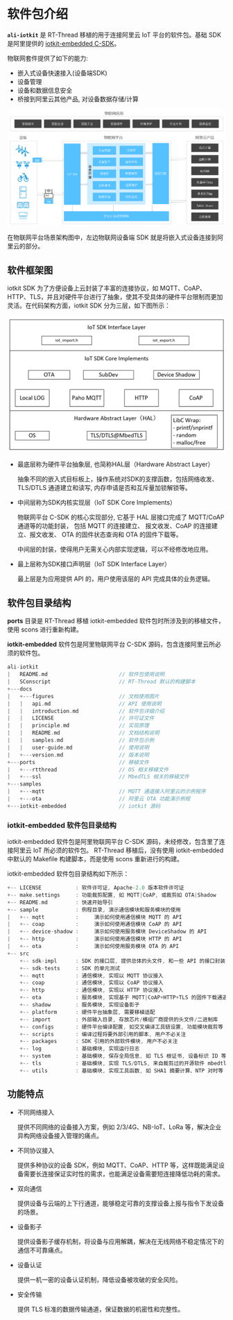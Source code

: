 # 软件包介绍

**`ali-iotkit`** 是 RT-Thread 移植的用于连接阿里云 IoT 平台的软件包。基础 SDK 是阿里提供的 [iotkit-embedded C-SDK](https://github.com/aliyun/iotkit-embedded)。

物联网套件提供了如下的能力:

- 嵌入式设备快速接入(设备端SDK)
- 设备管理
- 设备和数据信息安全
- 桥接到阿里云其他产品, 对设备数据存储/计算

![阿里云物联网平台场景架构图](./figures/AliyunIoTPlatformSceneArchitecture_dae1q2wqsddeewdr.png)

在物联网平台场景架构图中，左边物联网设备端 SDK 就是将嵌入式设备连接到阿里云的部分。

## 软件框架图

iotkit SDK 为了方便设备上云封装了丰富的连接协议，如 MQTT、CoAP、HTTP、TLS，并且对硬件平台进行了抽象，使其不受具体的硬件平台限制而更加灵活。在代码架构方面，iotkit SDK 分为三层，如下图所示：

![iotkit SDK 软件框架图](./figures/AliyunIoTKitSDKArch_AFDdedfafe3gvdas.png)

- 最底层称为硬件平台抽象层, 也简称HAL层（Hardware Abstract Layer）
  
    抽象不同的嵌入式目标板上，操作系统对SDK的支撑函数，包括网络收发、 TLS/DTLS 通道建立和读写, 内存申请是否和互斥量加锁解锁等。

- 中间层称为SDK内核实现层（IoT SDK Core Implements）

    物联网平台 C-SDK 的核心实现部分, 它基于 HAL 层接口完成了 MQTT/CoAP 通道等的功能封装， 包括 MQTT 的连接建立、 报文收发、CoAP 的连接建立、报文收发、 OTA 的固件状态查询和 OTA 的固件下载等。

    中间层的封装，使得用户无需关心内部实现逻辑，可以不经修改地应用。

- 最上层称为SDK接口声明层（IoT SDK Interface Layer）

    最上层是为应用提供 API 的，用户使用该层的 API 完成具体的业务逻辑。

## 软件包目录结构

**ports** 目录是 RT-Thread 移植 iotkit-embedded 软件包时所涉及到的移植文件，使用 scons 进行重新构建。 

**iotkit-embedded** 软件包是阿里物联网平台 C-SDK 源码，包含连接阿里云所必须的软件包。

```c
ali-iotkit
|   README.md                       // 软件包使用说明
|   SConscript                      // RT-Thread 默认的构建脚本
+---docs
|   +---figures                     // 文档使用图片
|   |   api.md                      // API 使用说明
|   |   introduction.md             // 软件包详细介绍
|   |   LICENSE                     // 许可证文件
|   |   principle.md                // 实现原理
|   |   README.md                   // 文档结构说明
|   |   samples.md                  // 软件包示例
|   |   user-guide.md               // 使用说明
|   +---version.md                  // 版本说明
+---ports                           // 移植文件
|   +---rtthread                    // OS 相关移植文件
|   +---ssl                         // MbedTLS 相关的移植文件
+---samples
|   +---mqtt                        // MQTT 通道接入阿里云的示例程序
|   +---ota                         // 阿里云 OTA 功能演示例程
+---iotkit-embedded                 // iotkit 源码
```

### iotkit-embedded 软件包目录结构

iotkit-embedded 软件包是阿里物联网平台 C-SDK 源码，未经修改，包含里了连接阿里云 IoT 所必须的软件包。 RT-Thread 移植后，没有使用 iotkit-embedded 中默认的 Makefile 构建脚本，而是使用 scons 重新进行的构建。

iotkit-embedded 软件包目录结构如下所示：

```c
+-- LICENSE           : 软件许可证, Apache-2.0 版本软件许可证
+-- make.settings     : 功能裁剪配置, 如 MQTT|CoAP, 或裁剪如 OTA|Shadow
+-- README.md         : 快速开始导引
+-- sample            : 例程目录, 演示通信模块和服务模块的使用
|   +-- mqtt          :     演示如何使用通信模块 MQTT 的 API
|   +-- coap          :     演示如何使用通信模块 CoAP 的 API
|   +-- device-shadow :     演示如何使用服务模块 DeviceShadow 的 API
|   +-- http          :     演示如何使用通信模块 HTTP 的 API
|   +-- ota           :     演示如何使用服务模块 OTA 的 API
+-- src
    +-- sdk-impl      : SDK 的接口层, 提供总体的头文件, 和一些 API 的接口封装
    +-- sdk-tests     : SDK 的单元测试
    +-- mqtt          : 通信模块, 实现以 MQTT 协议接入
    +-- coap          : 通信模块, 实现以 CoAP 协议接入
    +-- http          : 通信模块, 实现以 HTTP 协议接入
    +-- ota           : 服务模块, 实现基于 MQTT|CoAP+HTTP+TLS 的固件下载通道
    +-- shadow        : 服务模块, 实现设备影子
    +-- platform      : 硬件平台抽象层, 需要移植适配
    +-- import        : 外部输入目录, 存放芯片/模组厂商提供的头文件/二进制库
    +-- configs       : 硬件平台编译配置, 如交叉编译工具链设置, 功能模块裁剪等
    +-- scripts       : 编译过程将要外部引用的脚本, 用户不必关注
    +-- packages      : SDK 引用的外部软件模块, 用户不必关注
    +-- log           : 基础模块, 实现运行日志
    +-- system        : 基础模块, 保存全局信息, 如 TLS 根证书, 设备标识 ID 等
    +-- tls           : 基础模块, 实现 TLS/DTLS, 来自裁剪过的开源软件 mbedtls
    +-- utils         : 基础模块, 实现工具函数, 如 SHA1 摘要计算、NTP 对时等
```

## 功能特点

- 不同网络接入

    提供不同网络的设备接入方案，例如 2/3/4G、NB-IoT、LoRa 等，解决企业异构网络设备接入管理的痛点。

- 不同协议接入
    
    提供多种协议的设备 SDK，例如 MQTT、CoAP、HTTP 等，这样既能满足设备需要长连接保证实时性的需求，也能满足设备需要短连接降低功耗的需求。

- 双向通信

    提供设备与云端的上下行通道，能够稳定可靠的支撑设备上报与指令下发设备的场景。

- 设备影子
    
    提供设备影子缓存机制，将设备与应用解耦，解决在无线网络不稳定情况下的通信不可靠痛点。

- 设备认证
    
    提供一机一密的设备认证机制，降低设备被攻破的安全风险。

- 安全传输
    
    提供 TLS 标准的数据传输通道，保证数据的机密性和完整性。
